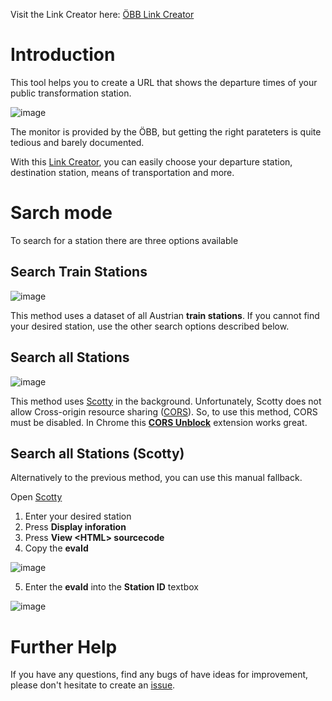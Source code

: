 Visit the Link Creator here: [ÖBB Link Creator](https://dave2ooo.github.io/oebb-link-creator/)

# Introduction
This tool helps you to create a URL that shows the departure times of your public transformation station.

![image](https://github.com/Dave2ooo/oebb-link-creator/assets/71500391/d43cae57-fe9c-4e17-a149-74c17a507724)

The monitor is provided by the ÖBB, but getting the right parateters is quite tedious and barely documented. 

With this [Link Creator](https://dave2ooo.github.io/oebb-link-creator/), you can easily choose your departure station, destination station, means of transportation and more.

# Sarch mode
To search for a station there are three options available
## Search Train Stations
![image](https://github.com/Dave2ooo/oebb-link-creator/assets/71500391/1ee9cee8-cd25-469c-9e2c-f171049fea69)

This method uses a dataset of all Austrian **train stations**. If you cannot find your desired station, use the other search options described below.

## Search all Stations
![image](https://github.com/Dave2ooo/oebb-link-creator/assets/71500391/46aa051a-f5c2-4206-b17a-3e8346106065)

This method uses [Scotty](https://fahrplan.oebb.at/bin/stboard.exe/en?protocol=https:&) in the background.
Unfortunately, Scotty does not allow Cross-origin resource sharing ([CORS](https://en.wikipedia.org/wiki/Cross-origin_resource_sharing)).
So, to use this method, CORS must be disabled.
In Chrome this [**CORS Unblock**](https://chromewebstore.google.com/detail/cors-unblock/lfhmikememgdcahcdlaciloancbhjino) extension works great.


## Search all Stations (Scotty)
Alternatively to the previous method, you can use this manual fallback.

Open [Scotty](https://fahrplan.oebb.at/bin/stboard.exe/en?protocol=https:&)
1. Enter your desired station
2. Press **Display inforation**
3. Press **View \<HTML\> sourcecode**
4. Copy the **evaId**

![image](https://github.com/Dave2ooo/oebb-link-creator/assets/71500391/b4ec7a27-8210-4ac2-990b-14cb692d5a0b)

5. Enter the **evaId** into the **Station ID** textbox

![image](https://github.com/Dave2ooo/oebb-link-creator/assets/71500391/734da7f9-cd2b-470d-8953-61500cc76319)


# Further Help
If you have any questions, find any bugs of have ideas for improvement, please don't hesitate to create an [issue](https://github.com/Dave2ooo/oebb-link-creator/issues/new).
